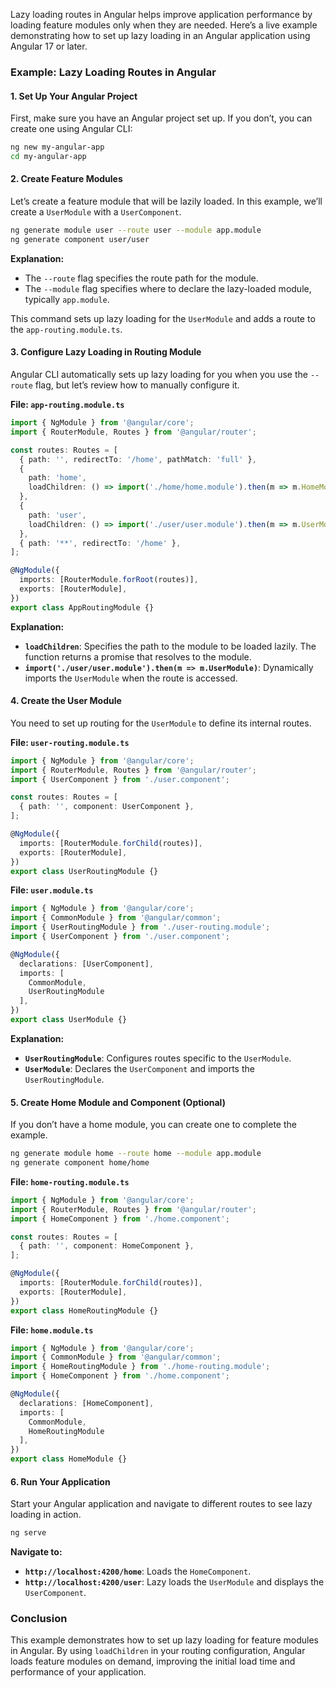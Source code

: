 Lazy loading routes in Angular helps improve application performance by loading feature modules only when they are needed. Here’s a live example demonstrating how to set up lazy loading in an Angular application using Angular 17 or later.

### Example: Lazy Loading Routes in Angular

#### 1. **Set Up Your Angular Project**

First, make sure you have an Angular project set up. If you don’t, you can create one using Angular CLI:

```bash
ng new my-angular-app
cd my-angular-app
```

#### 2. **Create Feature Modules**

Let’s create a feature module that will be lazily loaded. In this example, we’ll create a `UserModule` with a `UserComponent`.

```bash
ng generate module user --route user --module app.module
ng generate component user/user
```

**Explanation:**
- The `--route` flag specifies the route path for the module.
- The `--module` flag specifies where to declare the lazy-loaded module, typically `app.module`.

This command sets up lazy loading for the `UserModule` and adds a route to the `app-routing.module.ts`.

#### 3. **Configure Lazy Loading in Routing Module**

Angular CLI automatically sets up lazy loading for you when you use the `--route` flag, but let’s review how to manually configure it.

**File: `app-routing.module.ts`**

```typescript
import { NgModule } from '@angular/core';
import { RouterModule, Routes } from '@angular/router';

const routes: Routes = [
  { path: '', redirectTo: '/home', pathMatch: 'full' },
  {
    path: 'home',
    loadChildren: () => import('./home/home.module').then(m => m.HomeModule),
  },
  {
    path: 'user',
    loadChildren: () => import('./user/user.module').then(m => m.UserModule),
  },
  { path: '**', redirectTo: '/home' },
];

@NgModule({
  imports: [RouterModule.forRoot(routes)],
  exports: [RouterModule],
})
export class AppRoutingModule {}
```

**Explanation:**
- **`loadChildren`**: Specifies the path to the module to be loaded lazily. The function returns a promise that resolves to the module.
- **`import('./user/user.module').then(m => m.UserModule)`**: Dynamically imports the `UserModule` when the route is accessed.

#### 4. **Create the User Module**

You need to set up routing for the `UserModule` to define its internal routes.

**File: `user-routing.module.ts`**

```typescript
import { NgModule } from '@angular/core';
import { RouterModule, Routes } from '@angular/router';
import { UserComponent } from './user.component';

const routes: Routes = [
  { path: '', component: UserComponent },
];

@NgModule({
  imports: [RouterModule.forChild(routes)],
  exports: [RouterModule],
})
export class UserRoutingModule {}
```

**File: `user.module.ts`**

```typescript
import { NgModule } from '@angular/core';
import { CommonModule } from '@angular/common';
import { UserRoutingModule } from './user-routing.module';
import { UserComponent } from './user.component';

@NgModule({
  declarations: [UserComponent],
  imports: [
    CommonModule,
    UserRoutingModule
  ],
})
export class UserModule {}
```

**Explanation:**
- **`UserRoutingModule`**: Configures routes specific to the `UserModule`.
- **`UserModule`**: Declares the `UserComponent` and imports the `UserRoutingModule`.

#### 5. **Create Home Module and Component (Optional)**

If you don’t have a home module, you can create one to complete the example.

```bash
ng generate module home --route home --module app.module
ng generate component home/home
```

**File: `home-routing.module.ts`**

```typescript
import { NgModule } from '@angular/core';
import { RouterModule, Routes } from '@angular/router';
import { HomeComponent } from './home.component';

const routes: Routes = [
  { path: '', component: HomeComponent },
];

@NgModule({
  imports: [RouterModule.forChild(routes)],
  exports: [RouterModule],
})
export class HomeRoutingModule {}
```

**File: `home.module.ts`**

```typescript
import { NgModule } from '@angular/core';
import { CommonModule } from '@angular/common';
import { HomeRoutingModule } from './home-routing.module';
import { HomeComponent } from './home.component';

@NgModule({
  declarations: [HomeComponent],
  imports: [
    CommonModule,
    HomeRoutingModule
  ],
})
export class HomeModule {}
```

#### 6. **Run Your Application**

Start your Angular application and navigate to different routes to see lazy loading in action.

```bash
ng serve
```

**Navigate to:**
- **`http://localhost:4200/home`**: Loads the `HomeComponent`.
- **`http://localhost:4200/user`**: Lazy loads the `UserModule` and displays the `UserComponent`.

### Conclusion

This example demonstrates how to set up lazy loading for feature modules in Angular. By using `loadChildren` in your routing configuration, Angular loads feature modules on demand, improving the initial load time and performance of your application.